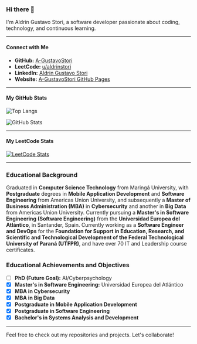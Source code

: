 ### Hi there 👋

I'm Aldrin Gustavo Stori, a software developer passionate about coding, technology, and continuous learning.

---

#### Connect with Me

- **GitHub:** [A-GustavoStori](https://github.com/A-GustavoStori)
- **LeetCode:** [u/aldrinstori](https://leetcode.com/u/aldrinstori/)
- **LinkedIn:** [Aldrin Gustavo Stori](https://www.linkedin.com/in/aldringstori/)
- **Website:** [A-GustavoStori GitHub Pages](https://a-gustavostori.github.io/ags/)

---

#### My GitHub Stats

![Top Langs](https://github-readme-stats.vercel.app/api/top-langs/?username=A-GustavoStori&langs_count=10&count_private=true&cache_seconds=1800)

![GitHub Stats](https://github-readme-stats.vercel.app/api?username=A-GustavoStori&show_icons=true&count_private=true&theme=default_repocard)

---

#### My LeetCode Stats

[![LeetCode Stats](https://leetcode-stats-api.herokuapp.com/AldrinStori/stats?theme=light)](https://leetcode.com/u/aldrinstori/)

---

### Educational Background

Graduated in **Computer Science Technology** from Maringá University, with **Postgraduate** degrees in **Mobile Application Development** and **Software Engineering** from Americas Union University, and subsequently a **Master of Business Administration (MBA)** in **Cybersecurity** and another in **Big Data** from Americas Union University. Currently pursuing a **Master's in Software Engineering (Software Engineering)** from the **Universidad Europea del Atlántico**, in Santander, Spain. Currently working as a **Software Engineer and DevOps** for the **Foundation for Support in Education, Research, and Scientific and Technological Development of the Federal Technological University of Paraná (UTFPR)**, and have over 70 IT and Leadership course certificates.

### Educational Achievements and Objectives

- [ ] **PhD (Future Goal):** AI/Cyberpsychology
- [x] **Master's in Software Engineering:** Universidad Europea del Atlántico
- [x] **MBA in Cybersecurity**
- [x] **MBA in Big Data**
- [x] **Postgraduate in Mobile Application Development**
- [x] **Postgraduate in Software Engineering**
- [x] **Bachelor's in Systems Analysis and Development**

---

Feel free to check out my repositories and projects. Let's collaborate!
